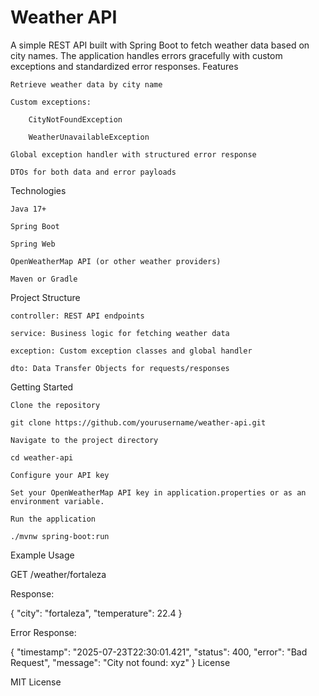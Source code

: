 # Weather API

A simple REST API built with Spring Boot to fetch weather data based on city names. The application handles errors gracefully with custom exceptions and standardized error responses.
Features

    Retrieve weather data by city name

    Custom exceptions:

        CityNotFoundException

        WeatherUnavailableException

    Global exception handler with structured error response

    DTOs for both data and error payloads

Technologies

    Java 17+

    Spring Boot

    Spring Web

    OpenWeatherMap API (or other weather providers)

    Maven or Gradle

Project Structure

    controller: REST API endpoints

    service: Business logic for fetching weather data

    exception: Custom exception classes and global handler

    dto: Data Transfer Objects for requests/responses

Getting Started

    Clone the repository

    git clone https://github.com/yourusername/weather-api.git

    Navigate to the project directory

    cd weather-api

    Configure your API key

    Set your OpenWeatherMap API key in application.properties or as an environment variable.

    Run the application

    ./mvnw spring-boot:run

Example Usage

GET /weather/fortaleza

Response:

{
"city": "fortaleza",
"temperature": 22.4
}

Error Response:

{
"timestamp": "2025-07-23T22:30:01.421",
"status": 400,
"error": "Bad Request",
"message": "City not found: xyz"
}
License

MIT License
